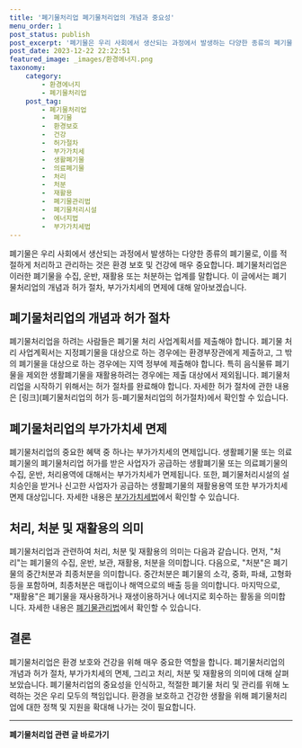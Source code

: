 ```yaml
---
title: '폐기물처리업 폐기물처리업의 개념과 중요성'
menu_order: 1
post_status: publish
post_excerpt: '폐기물은 우리 사회에서 생산되는 과정에서 발생하는 다양한 종류의 폐기물로, 이를 적절하게 처리하고 관리하는 것은 환경 보호 및 건강에 매우 중요합니다. 폐기물처리업은 이러한 폐기물을 수집, 운반, 재활용 또는 처분하는 업계를 말합니다. 이 글에서는 폐기물처리업의 개념과 허가 절차, 부가가치세의 면제에 대해 알아보겠습니다.'
post_date: 2023-12-22 22:22:51
featured_image: _images/환경에너지.png
taxonomy:
    category:
        - 환경에너지
        - 폐기물처리업
    post_tag:
        - 폐기물처리업
        -  폐기물
        -  환경보호
        -  건강
        -  허가절차
        -  부가가치세
        -  생활폐기물
        -  의료폐기물
        -  처리
        -  처분
        -  재활용
        -  폐기물관리법
        -  폐기물처리시설
        -  에너지법
        -  부가가치세법
---
```



폐기물은 우리 사회에서 생산되는 과정에서 발생하는 다양한 종류의 폐기물로, 이를 적절하게 처리하고 관리하는 것은 환경 보호 및 건강에 매우 중요합니다. 폐기물처리업은 이러한 폐기물을 수집, 운반, 재활용 또는 처분하는 업계를 말합니다. 이 글에서는 폐기물처리업의 개념과 허가 절차, 부가가치세의 면제에 대해 알아보겠습니다.

## 폐기물처리업의 개념과 허가 절차

폐기물처리업을 하려는 사람들은 폐기물 처리 사업계획서를 제출해야 합니다. 폐기물 처리 사업계획서는 지정폐기물을 대상으로 하는 경우에는 환경부장관에게 제출하고, 그 밖의 폐기물을 대상으로 하는 경우에는 지역 정부에 제출해야 합니다. 특히 음식물류 폐기물을 제외한 생활폐기물을 재활용하려는 경우에는 제출 대상에서 제외됩니다. 폐기물처리업을 시작하기 위해서는 허가 절차를 완료해야 합니다. 자세한 허가 절차에 관한 내용은 [링크](폐기물처리업의 허가 등-폐기물처리업의 허가절차)에서 확인할 수 있습니다.

## 폐기물처리업의 부가가치세 면제

폐기물처리업의 중요한 혜택 중 하나는 부가가치세의 면제입니다. 생활폐기물 또는 의료폐기물의 폐기물처리업 허가를 받은 사업자가 공급하는 생활폐기물 또는 의료폐기물의 수집, 운반, 처리용역에 대해서는 부가가치세가 면제됩니다. 또한, 폐기물처리시설의 설치승인을 받거나 신고한 사업자가 공급하는 생활폐기물의 재활용용역 또한 부가가치세 면제 대상입니다. 자세한 내용은 [부가가치세법](부가가치세법)에서 확인할 수 있습니다.

## 처리, 처분 및 재활용의 의미

폐기물처리업과 관련하여 처리, 처분 및 재활용의 의미는 다음과 같습니다. 먼저, "처리"는 폐기물의 수집, 운반, 보관, 재활용, 처분을 의미합니다. 다음으로, "처분"은 폐기물의 중간처분과 최종처분을 의미합니다. 중간처분은 폐기물의 소각, 중화, 파쇄, 고형화 등을 포함하며, 최종처분은 매립이나 해역으로의 배출 등을 의미합니다. 마지막으로, "재활용"은 폐기물을 재사용하거나 재생이용하거나 에너지로 회수하는 활동을 의미합니다. 자세한 내용은 [폐기물관리법](폐기물관리법)에서 확인할 수 있습니다.

## 결론

폐기물처리업은 환경 보호와 건강을 위해 매우 중요한 역할을 합니다. 폐기물처리업의 개념과 허가 절차, 부가가치세의 면제, 그리고 처리, 처분 및 재활용의 의미에 대해 살펴보았습니다. 폐기물처리업의 중요성을 인식하고, 적절한 폐기물 처리 및 관리를 위해 노력하는 것은 우리 모두의 책임입니다. 환경을 보호하고 건강한 생활을 위해 폐기물처리업에 대한 정책 및 지원을 확대해 나가는 것이 필요합니다.
<!-- wp:separator -->
<hr class="wp-block-separator has-alpha-channel-opacity"/>
<!-- /wp:separator -->

<!-- wp:group {"backgroundColor":"base","layout":{"type":"constrained"}} -->
<div class="wp-block-group has-base-background-color has-background"><!-- wp:paragraph {"align":"center","fontSize":"medium"} -->
<p class="has-text-align-center has-large-font-size"><strong>폐기물처리업 관련 글 바로가기</strong></p>
<!-- /wp:paragraph -->


<!-- wp:latest-posts
{"categories":[{"id":35272,"count":19,"description":"","link":"https://uknowlaw.com/category/%ed%8f%90%ea%b8%b0%eb%ac%bc%ec%b2%98%eb%a6%ac%ec%97%85/","name":"폐기물처리업","slug":"폐기물처리업","taxonomy":"category","parent":0,"meta":[],"_links":{"self":[{"href":"https://uknowlaw.com/wp-json/wp/v2/categories/35272"}],"collection":[{"href":"https://uknowlaw.com/wp-json/wp/v2/categories"}],"about":[{"href":"https://uknowlaw.com/wp-json/wp/v2/taxonomies/category"}],"wp:post_type":[{"href":"https://uknowlaw.com/wp-json/wp/v2/posts?categories=35272"}],"curies":[{"name":"wp","href":"https://api.w.org/{rel}","templated":true}]}}],"postsToShow":100,"excerptLength":28,"postLayout":"grid","columns":2,"featuredImageAlign":"left","featuredImageSizeSlug":"large","fontSize":"small"} /--></div>
<!-- /wp:group -->